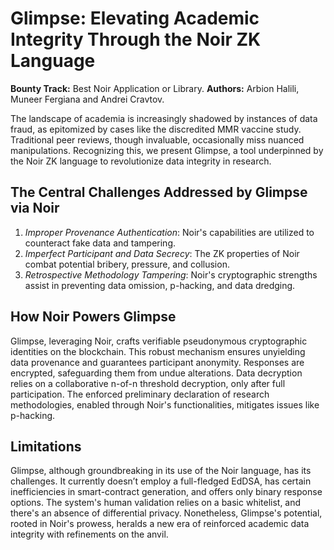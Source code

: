 # Glimpse: Elevating Academic Integrity Through the Noir ZK Language

**Bounty Track:** Best Noir Application or Library.
**Authors:** Arbion Halili, Muneer Fergiana and Andrei Cravtov.

The landscape of academia is increasingly shadowed by instances of data fraud, as epitomized by cases like the discredited MMR vaccine study. Traditional peer reviews, though invaluable, occasionally miss nuanced manipulations. Recognizing this, we present Glimpse, a tool underpinned by the Noir ZK language to revolutionize data integrity in research.

## The Central Challenges Addressed by Glimpse via Noir

1. _Improper Provenance Authentication_: Noir's capabilities are utilized to counteract fake data and tampering.
2. _Imperfect Participant and Data Secrecy_: The ZK properties of Noir combat potential bribery, pressure, and collusion.
3. _Retrospective Methodology Tampering_: Noir's cryptographic strengths assist in preventing data omission, p-hacking, and data dredging.

## How Noir Powers Glimpse

Glimpse, leveraging Noir, crafts verifiable pseudonymous cryptographic identities on the blockchain. This robust mechanism ensures unyielding data provenance and guarantees participant anonymity. Responses are encrypted, safeguarding them from undue alterations. Data decryption relies on a collaborative n-of-n threshold decryption, only after full participation. The enforced preliminary declaration of research methodologies, enabled through Noir's functionalities, mitigates issues like p-hacking.

## Limitations

Glimpse, although groundbreaking in its use of the Noir language, has its challenges. It currently doesn’t employ a full-fledged EdDSA, has certain inefficiencies in smart-contract generation, and offers only binary response options. The system's human validation relies on a basic whitelist, and there's an absence of differential privacy. Nonetheless, Glimpse's potential, rooted in Noir's prowess, heralds a new era of reinforced academic data integrity with refinements on the anvil.
